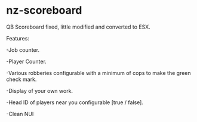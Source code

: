 # nz-scoreboard

QB Scoreboard fixed, little modified and converted to ESX.

Features:

  -Job counter.

  -Player Counter.

  -Various robberies configurable with a minimum of cops to make the green check mark.

  -Display of your own work.

  -Head ID of players near you configurable [true / false].

  -Clean NUI
